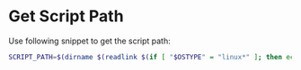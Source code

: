 # Get Script Path

Use following snippet to get the script path:

```bash
SCRIPT_PATH=$(dirname $(readlink $(if [ "$OSTYPE" = "linux*" ]; then echo "-f"; fi) $0))
```
